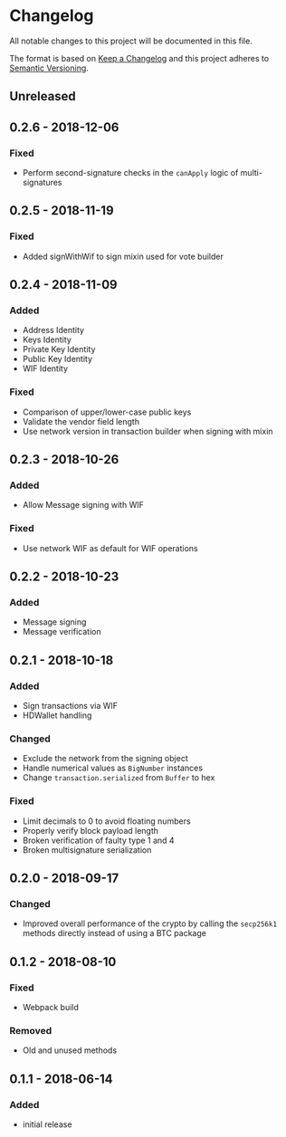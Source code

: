# Changelog

All notable changes to this project will be documented in this file.

The format is based on [Keep a Changelog](http://keepachangelog.com/en/1.0.0/)
and this project adheres to [Semantic Versioning](http://semver.org/spec/v2.0.0.html).

## Unreleased

## 0.2.6 - 2018-12-06

### Fixed

- Perform second-signature checks in the `canApply` logic of multi-signatures

## 0.2.5 - 2018-11-19

### Fixed

- Added signWithWif to sign mixin used for vote builder

## 0.2.4 - 2018-11-09

### Added

- Address Identity
- Keys Identity
- Private Key Identity
- Public Key Identity
- WIF Identity

### Fixed

- Comparison of upper/lower-case public keys
- Validate the vendor field length
- Use network version in transaction builder when signing with mixin

## 0.2.3 - 2018-10-26

### Added

- Allow Message signing with WIF

### Fixed

- Use network WIF as default for WIF operations

## 0.2.2 - 2018-10-23

### Added

- Message signing
- Message verification

## 0.2.1 - 2018-10-18

### Added

- Sign transactions via WIF
- HDWallet handling

### Changed

- Exclude the network from the signing object
- Handle numerical values as `BigNumber` instances
- Change `transaction.serialized` from `Buffer` to hex

### Fixed

- Limit decimals to 0 to avoid floating numbers
- Properly verify block payload length
- Broken verification of faulty type 1 and 4
- Broken multisignature serialization

## 0.2.0 - 2018-09-17

### Changed

- Improved overall performance of the crypto by calling the `secp256k1` methods directly instead of using a BTC package

## 0.1.2 - 2018-08-10

### Fixed

- Webpack build

### Removed

- Old and unused methods

## 0.1.1 - 2018-06-14

### Added

- initial release

